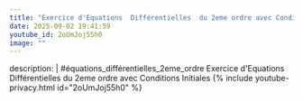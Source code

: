 ```yaml
---
title: "Exercice d'Equations  Différentielles  du 2eme ordre avec Conditions Initiales"
date: 2025-09-02 19:41:59 
youtube_id: 2oUmJoj55h0
image: ""
---
```

description: |
  #équations_différentielles_2eme_ordre
  Exercice d'Equations  Différentielles  du 2eme ordre avec Conditions Initiales
{% include youtube-privacy.html id="2oUmJoj55h0" %}
